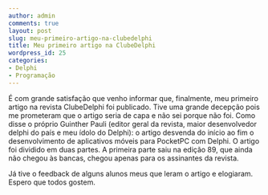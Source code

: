 ```yaml
---
author: admin
comments: true
layout: post
slug: meu-primeiro-artigo-na-clubedelphi
title: Meu primeiro artigo na ClubeDelphi
wordpress_id: 25
categories:
- Delphi
- Programação
---
```


É com grande satisfação que venho informar que, finalmente, meu primeiro artigo na revista ClubeDelphi foi publicado.  Tive uma grande decepção pois me prometeram que o artigo seria de capa e não sei porque não foi. Como disse o próprio Guinther Pauli (editor geral da revista, maior desenvolvedor delphi do país e meu ídolo do Delphi): o artigo desvenda do início ao fim o desenvolvimento de aplicativos móveis para PocketPC com Delphi. O artigo foi dividido em duas partes. A primeira parte saiu na edição 89, que ainda não chegou às bancas, chegou apenas para os assinantes da revista.

Já tive o feedback de alguns alunos  meus que leram o artigo e elogiaram. Espero que todos gostem.
